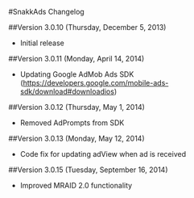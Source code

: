 #SnakkAds Changelog

##Version 3.0.10 (Thursday, December 5, 2013)
 * Initial release

##Version 3.0.11 (Monday, April 14, 2014)
 * Updating Google AdMob Ads SDK (https://developers.google.com/mobile-ads-sdk/download#downloadios)
 
##Version 3.0.12 (Thursday, May 1, 2014)
 * Removed AdPrompts from SDK

##Version 3.0.13 (Monday, May 12, 2014)
 * Code fix for updating adView when ad is received

##Version 3.0.15 (Tuesday, September 16, 2014)
 * Improved MRAID 2.0 functionality